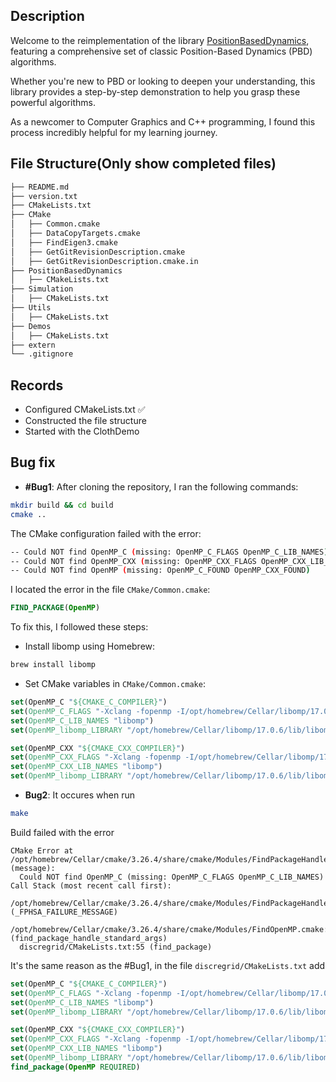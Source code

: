 ## Description

Welcome to the reimplementation of the library [PositionBasedDynamics](https://github.com/InteractiveComputerGraphics/PositionBasedDynamics), featuring a comprehensive set of classic Position-Based Dynamics (PBD) algorithms.

Whether you're new to PBD or looking to deepen your understanding, this library provides a step-by-step demonstration to help you grasp these powerful algorithms.

As a newcomer to Computer Graphics and C++ programming, I found this process incredibly helpful for my learning journey.

## File Structure(Only show completed files)

```bash
├── README.md
├── version.txt
├── CMakeLists.txt
├── CMake
│   ├── Common.cmake
│   ├── DataCopyTargets.cmake
│   ├── FindEigen3.cmake
│   ├── GetGitRevisionDescription.cmake
│   ├── GetGitRevisionDescription.cmake.in
├── PositionBasedDynamics
│   ├── CMakeLists.txt
├── Simulation
│   ├── CMakeLists.txt
├── Utils
│   ├── CMakeLists.txt
├── Demos
│   ├── CMakeLists.txt
├── extern
└── .gitignore
```

## Records

- Configured CMakeLists.txt ✅
- Constructed the file structure
- Started with the ClothDemo

## Bug fix

- **#Bug1**:
  After cloning the repository, I ran the following commands:

```bash
mkdir build && cd build
cmake ..
```

The CMake configuration failed with the error:

```bash
-- Could NOT find OpenMP_C (missing: OpenMP_C_FLAGS OpenMP_C_LIB_NAMES) (found version "5.0")
-- Could NOT find OpenMP_CXX (missing: OpenMP_CXX_FLAGS OpenMP_CXX_LIB_NAMES) (found version "5.0")
-- Could NOT find OpenMP (missing: OpenMP_C_FOUND OpenMP_CXX_FOUND)
```

I located the error in the file `CMake/Common.cmake`:

```cmake
FIND_PACKAGE(OpenMP)
```

To fix this, I followed these steps:

- Install libomp using Homebrew:

```bash
brew install libomp
```

- Set CMake variables in `CMake/Common.cmake`:

```cmake
set(OpenMP_C "${CMAKE_C_COMPILER}")
set(OpenMP_C_FLAGS "-Xclang -fopenmp -I/opt/homebrew/Cellar/libomp/17.0.6/include")
set(OpenMP_C_LIB_NAMES "libomp")
set(OpenMP_libomp_LIBRARY "/opt/homebrew/Cellar/libomp/17.0.6/lib/libomp.dylib")

set(OpenMP_CXX "${CMAKE_CXX_COMPILER}")
set(OpenMP_CXX_FLAGS "-Xclang -fopenmp -I/opt/homebrew/Cellar/libomp/17.0.6/include")
set(OpenMP_CXX_LIB_NAMES "libomp")
set(OpenMP_libomp_LIBRARY "/opt/homebrew/Cellar/libomp/17.0.6/lib/libomp.dylib")
```

- **Bug2**: It occures when run

```bash
make
```

Build failed with the error

```
CMake Error at /opt/homebrew/Cellar/cmake/3.26.4/share/cmake/Modules/FindPackageHandleStandardArgs.cmake:230 (message):
  Could NOT find OpenMP_C (missing: OpenMP_C_FLAGS OpenMP_C_LIB_NAMES)
Call Stack (most recent call first):
  /opt/homebrew/Cellar/cmake/3.26.4/share/cmake/Modules/FindPackageHandleStandardArgs.cmake:600 (_FPHSA_FAILURE_MESSAGE)
  /opt/homebrew/Cellar/cmake/3.26.4/share/cmake/Modules/FindOpenMP.cmake:577 (find_package_handle_standard_args)
  discregrid/CMakeLists.txt:55 (find_package)
```

It's the same reason as the #Bug1, in the file `discregrid/CMakeLists.txt` add

```cmake
set(OpenMP_C "${CMAKE_C_COMPILER}")
set(OpenMP_C_FLAGS "-Xclang -fopenmp -I/opt/homebrew/Cellar/libomp/17.0.6/include")
set(OpenMP_C_LIB_NAMES "libomp")
set(OpenMP_libomp_LIBRARY "/opt/homebrew/Cellar/libomp/17.0.6/lib/libomp.dylib")

set(OpenMP_CXX "${CMAKE_CXX_COMPILER}")
set(OpenMP_CXX_FLAGS "-Xclang -fopenmp -I/opt/homebrew/Cellar/libomp/17.0.6/include")
set(OpenMP_CXX_LIB_NAMES "libomp")
set(OpenMP_libomp_LIBRARY "/opt/homebrew/Cellar/libomp/17.0.6/lib/libomp.dylib")
find_package(OpenMP REQUIRED)
```
